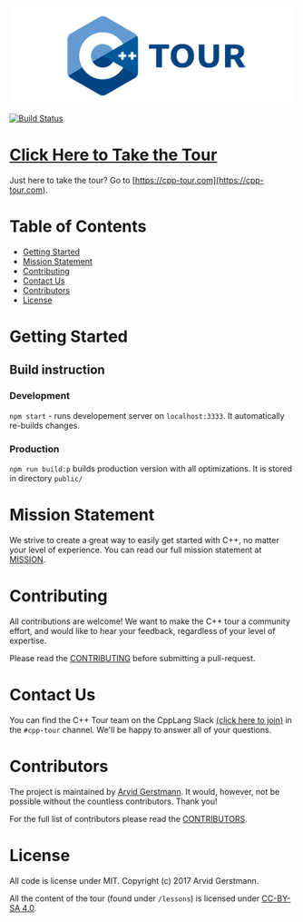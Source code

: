 [![C++ Tour Logo](docs/images/logo.png)](https://cpp-tour.com)

[![Build Status](https://travis-ci.org/Leandros/cpp-tour.svg?branch=master)](https://travis-ci.org/Leandros/cpp-tour)


# [Click Here to Take the Tour](https://cpp-tour.com)

Just here to take the tour? Go to [https://cpp-tour.com](https://cpp-tour.com).


# Table of Contents

- [Getting Started](#getting-started)
- [Mission Statement](#mission-statement)
- [Contributing](#contributing)
- [Contact Us](#contact-us)
- [Contributors](#contributors)
- [License](#license)


# Getting Started

## Build instruction

### Development

`npm start` - runs developement server on `localhost:3333`.  It automatically
re-builds changes.

### Production

`npm run build:p` builds production version with all optimizations.  It is
stored in directory `public/`


# Mission Statement

We strive to create a great way to easily get started with C++, no matter your
level of experience. You can read our full mission statement at [MISSION].


# Contributing

All contributions are welcome! We want to make the C++ tour a community effort,
and would like to hear your feedback, regardless of your level of expertise.

Please read the [CONTRIBUTING] before submitting a pull-request.


# Contact Us

You can find the C++ Tour team on the CppLang Slack [(click here to join)](https://cpplang.now.sh/)
in the `#cpp-tour` channel. We'll be happy to answer all of your questions.


# Contributors

The project is maintained by [Arvid Gerstmann](https://arvid.io).
It would, however, not be possible without the countless contributors. Thank you!

For the full list of contributors please read the [CONTRIBUTORS].


# License

All code is license under MIT. Copyright (c) 2017 Arvid Gerstmann.

All the content of the tour (found under `/lessons`) is licensed under
[CC-BY-SA 4.0](http://creativecommons.org/licenses/by-sa/4.0/).


[CONTRIBUTING]:         https://github.com/Leandros/cpp-tour/blob/dev/CONTRIBUTING.md#
[CHANGELOG on master]:  https://github.com/Leandros/cpp-tour/blob/master/CHANGELOG.md#
[CHANGELOG on dev]:     https://github.com/Leandros/cpp-tour/blob/dev/CHANGELOG.md#
[MISSION]:              https://github.com/Leandros/cpp-tour/blob/master/MISSION.md#
[CONTRIBUTORS]:         https://github.com/Leandros/cpp-tour/blob/master/CONTRIBUTORS.md#

